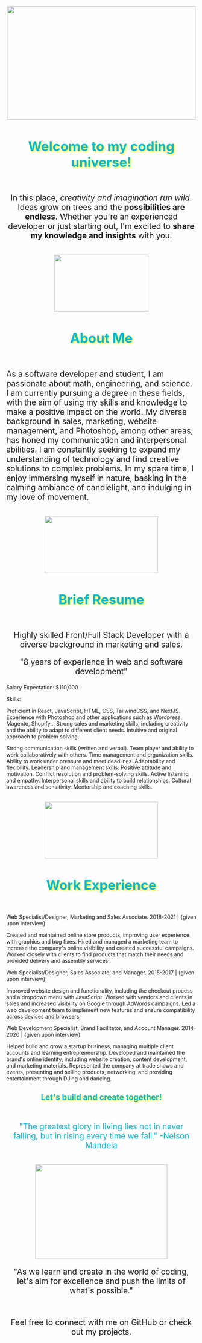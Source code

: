 <div align="center">
  <img src="https://media4.giphy.com/media/26u3Z1OvwHu2DocXm/giphy.gif" height="300px" width="500px" />
  <h1 style="color: #00b8d4; font-size: 2.5em; text-shadow: 2px 2px 4px #ffff00;">Welcome to my coding universe!</h1>
</div>
  <br />
<p style="font-size: 1.5em; text-align: center;">In this place, <em>creativity and imagination run wild</em>. Ideas grow on trees and the <strong>possibilities are endless</strong>. Whether you're an experienced developer or just starting out, I'm excited to <strong>share my knowledge and insights</strong> with you.</p>
  <br />
<div align="center">
    <img src="https://media3.giphy.com/media/yc2RSARVMQbiiNnOHn/giphy.gif" height="150px" width="250px" />
   <h1 style="color: #00b8d4; font-size: 2.5em; text-shadow: 2px 2px 4px #ffff00;">About Me</h1>
</div>
  <br />
<p style="font-size: 1.5em; text-align: left;">As a software developer and student, I am passionate about math, engineering, and science. I am currently pursuing a degree in these fields, with the aim of using my skills and knowledge to make a positive impact on the world. My diverse background in sales, marketing, website management, and Photoshop, among other areas, has honed my communication and interpersonal abilities. I am constantly seeking to expand my understanding of technology and find creative solutions to complex problems. In my spare time, I enjoy immersing myself in nature, basking in the calming ambiance of candlelight, and indulging in my love of movement.
</p>
  <br />
<div align="center">
   <img src="https://media0.giphy.com/media/XHAcTxYMtkkdbasORF/giphy.gif" height="150px" width="300px" />
   <h1 style="color: #00b8d4; font-size: 2.5em; text-shadow: 2px 2px 4px #ffff00;">Brief Resume</h1>
</div>
  <br />
<p style="font-size: 1.5em; text-align: center;">Highly skilled Front/Full Stack Developer with a diverse background in marketing and sales.</p>
<p style="font-size: 1.5em; text-align: center;">"8 years of experience in web and software development"</p>
 
Salary Expectation: $110,000

Skills:

Proficient in React, JavaScript, HTML, CSS, TailwindCSS, and NextJS. Experience with Photoshop and other applications such as Wordpress, Magento, Shopify... Strong sales and marketing skills, including creativity and the ability to adapt to different client needs. Intuitive and original approach to problem solving.

Strong communication skills (written and verbal). Team player and ability to work collaboratively with others. Time management and organization skills. Ability to work under pressure and meet deadlines. Adaptability and flexibility. Leadership and management skills. Positive attitude and motivation. Conflict resolution and problem-solving skills. Active listening and empathy. Interpersonal skills and ability to build relationships. Cultural awareness and sensitivity. Mentorship and coaching skills.

<div align="center"> 
     <br />
      <img src="https://media2.giphy.com/media/nCVVpakhBTwBi/giphy.gif" height="150px" width="300px" />
   <h1 style="color: #00b8d4; font-size: 2.5em; text-shadow: 2px 2px 4px #ffff00;">Work Experience</h1>
  <br />
</div>

Web Specialist/Designer, Marketing and Sales Associate. 2018-2021 |
 {given upon interview}

Created and maintained online store products, improving user experience with graphics and bug fixes. Hired and managed a marketing team to increase the company's online visibility and created successful campaigns. Worked closely with clients to find products that match their needs and provided delivery and assembly services.

Web Specialist/Designer, Sales Associate, and Manager. 2015-2017 | {given upon interview}

Improved website design and functionality, including the checkout process and a dropdown menu with JavaScript. Worked with vendors and clients in sales and increased visibility on Google through AdWords campaigns. Led a web development team to implement new features and ensure compatibility across devices and browsers.

Web Development Specialist, Brand Facilitator, and Account Manager. 2014-2020 | {given upon interview}

Helped build and grow a startup business, managing multiple client accounts and learning entrepreneurship. Developed and maintained the brand's online identity, including website creation, content development, and marketing materials. Represented the company at trade shows and events, presenting and selling products, networking, and providing entertainment through DJing and dancing.</p>

<div align="center">
   <h1 style="color: #00b8d4; font-size: 1.5em; text-shadow: 2px 2px 4px #ffff00;">Let's build and create together!</h1>
</div>

<br />
<div align="center">
    <p style="font-size: 1.5em; text-align: center; color: #00b8d4;">"The greatest glory in living lies not in never falling, but in rising every time we fall." -Nelson Mandela</p>
    <br />
  <img src="https://media2.giphy.com/media/QXqf43mbeBbYFTy4jR/giphy.gif" height="250px" width="350px" />
  <br />
    <p style="font-size: 1.5em; text-align: center;">"As we learn and create in the world of coding, let's aim for excellence and push the limits of what's possible."</p>
<br />
     <p style="font-size: 1.5em; text-align: center;">Feel free to connect with me on GitHub or check out my projects.</p>

</div>

